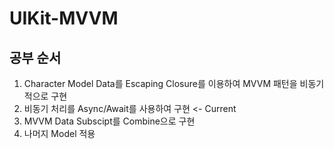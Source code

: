 # UIKit-MVVM

## 공부 순서
1. Character Model Data를 Escaping Closure를 이용하여 MVVM 패턴을 비동기적으로 구현
2. 비동기 처리를 Async/Await를 사용하여 구현 <- Current
3. MVVM Data Subscipt를 Combine으로 구현
4. 나머지 Model 적용
